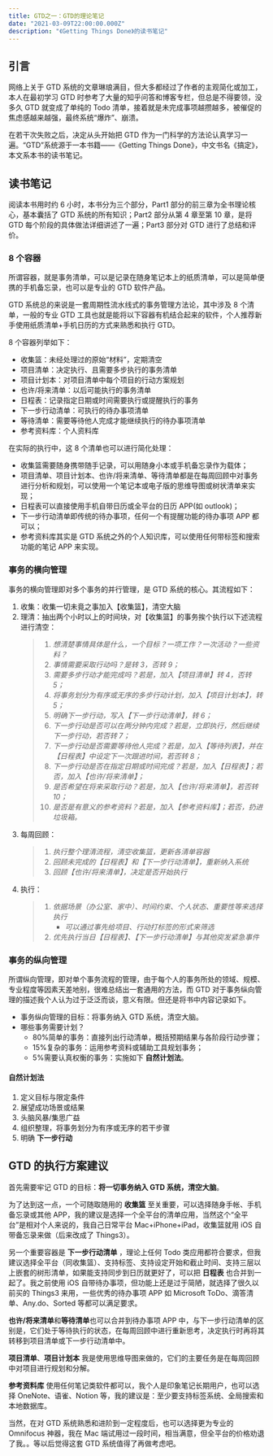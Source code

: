 ```yaml
---
title: GTD之一：GTD的理论笔记
date: "2021-03-09T22:00:00.000Z"
description: "《Getting Things Done》的读书笔记"
---
```


## 引言

网络上关于 GTD 系统的文章琳琅满目，但大多都经过了作者的主观简化或加工，本人在最初学习 GTD 时参考了大量的知乎问答和博客专栏，但总是不得要领，没多久 GTD 就变成了单纯的 Todo 清单，接着就是未完成事项越攒越多，被催促的焦虑感越来越强，最终系统“爆炸”、崩溃。

在若干次失败之后，决定从头开始把 GTD 作为一门科学的方法论认真学习一遍。“GTD”系统源于一本书籍——《Getting Things Done》，中文书名《搞定》，本文系本书的读书笔记。

## 读书笔记

阅读本书用时约 6 小时，本书分为三个部分，Part1 部分的前三章为全书理论核心，基本囊括了 GTD 系统的所有知识；Part2 部分从第 4 章至第 10 章，是将 GTD 每个阶段的具体做法详细讲述了一遍；Part3 部分对 GTD 进行了总结和评价。

### 8 个容器

所谓容器，就是事务清单，可以是记录在随身笔记本上的纸质清单，可以是简单便携的手机备忘录，也可以是专业的 GTD 软件产品。

GTD 系统总的来说是一套周期性流水线式的事务管理方法论，其中涉及 8 个清单，一般的专业 GTD 工具也就是能将以下容器有机结合起来的软件，个人推荐新手使用纸质清单+手机日历的方式来熟悉和执行 GTD。

8 个容器列举如下：

- 收集篮：未经处理过的原始“材料”，定期清空
- 项目清单：决定执行、且需要多步执行的事务清单
- 项目计划本：对项目清单中每个项目的行动方案规划
- 也许/将来清单：以后可能执行的事务清单
- 日程表：记录指定日期或时间需要执行或提醒执行的事务
- 下一步行动清单：可执行的待办事项清单
- 等待清单：需要等待他人完成才能继续执行的待办事项清单
- 参考资料库：个人资料库

在实际的执行中，这 8 个清单也可以进行简化处理：

- 收集篮需要随身携带随手记录，可以用随身小本或手机备忘录作为载体；
- 项目清单、项目计划本、也许/将来清单、等待清单都是在每周回顾中对事务进行分析和规划，可以使用一个笔记本或电子版的思维导图或树状清单来实现；
- 日程表可以直接使用手机自带日历或全平台的日历 APP(如 outlook)；
- 下一步行动清单即传统的待办事项，任何一个有提醒功能的待办事项 APP 都可以；
- 参考资料库其实是 GTD 系统之外的个人知识库，可以使用任何带标签和搜索功能的笔记 APP 来实现。

### 事务的横向管理

事务的横向管理即对多个事务的并行管理，是 GTD 系统的核心。其流程如下：

1. 收集：收集一切未竟之事加入【收集篮】，清空大脑
2. 理清：抽出两个小时以上的时间块，对【收集篮】的事务挨个执行以下述流程进行清空：
   > 1. _想清楚事情具体是什么，一个目标？一项工作？一次活动？一些资料？_
   > 2. _事情需要采取行动吗？是转 3，否转 9；_
   > 3. _需要多步行动才能完成吗？若是，加入【项目清单】转 4，否转 5；_
   > 4. _将事务划分为有序或无序的多步行动计划，加入【项目计划本】，转 5；_
   > 5. _明确下一步行动，写入【下一步行动清单】，转 6；_
   > 6. _下一步行动是否可以在两分钟内完成？若是，立即执行，然后继续下一步行动，若否转 7；_
   > 7. _下一步行动是否需要等待他人完成？若是，加入【等待列表】，并在【日程表】中设定下一次跟进时间，若否转 8；_
   > 8. _下一步行动是否在指定日期或时间完成？若是，加入【日程表】；若否，加入【也许/将来清单】；_
   > 9. _是否希望在将来采取行动？若是，加入【也许/将来清单】，若否转 10；_
   > 10. _是否是有意义的参考资料？若是，加入【参考资料库】；若否，扔进垃圾箱。_
3. 每周回顾：
   > 1. _执行整个理清流程，清空收集篮，更新各清单容器_
   > 2. _回顾未完成的【日程表】和【下一步行动清单】，重新纳入系统_
   > 3. _回顾【也许/将来清单】，决定是否开始执行_
4. 执行：
   > 1. _依据场景（办公室、家中）、时间约束、个人状态、重要性等来选择执行_
   >    - _可以通过事先给项目、行动打标签的形式来筛选_
   > 2. _优先执行当日【日程表】、【下一步行动清单】与其他突发紧急事件_

### 事务的纵向管理

所谓纵向管理，即对单个事务流程的管理，由于每个人的事务所处的领域、规模、专业程度等因素天差地别，很难总结出一套通用的方法，而 GTD 对于事务纵向管理的描述我个人认为过于泛泛而谈，意义有限。但还是将书中内容记录如下。

- 事务纵向管理的目标：将事务纳入 GTD 系统，清空大脑。
- 哪些事务需要计划？
  - 80%简单的事务：直接列出行动清单，概括预期结果与各阶段行动步骤；
  - 15%复杂的事务：运用参考资料或辅助工具规划事务；
  - 5%需要认真权衡的事务：实施如下 **自然计划法**。

#### 自然计划法

1. 定义目标与限定条件
2. 展望成功场景或结果
3. 头脑风暴/集思广益
4. 组织整理，将事务划分为有序或无序的若干步骤
5. 明确 **下一步行动**

## GTD 的执行方案建议

首先需要牢记 GTD 的目标：**将一切事务纳入 GTD 系统，清空大脑**。

为了达到这一点，一个可随取随用的 **收集篮** 至关重要，可以选择随身手帐、手机备忘录或其他 APP，我的建议是选择一个全平台的清单应用，当然这个“全平台”是相对个人来说的，我自己日常平台 Mac+iPhone+iPad，收集篮就用 iOS 自带备忘录来做（后来改成了 Things3）。

另一个重要容器是 **下一步行动清单** ，理论上任何 Todo 类应用都符合要求，但我建议选择全平台（同收集篮）、支持标签、支持设定开始和截止时间、支持三层以上嵌套的树形清单，如果能支持同步到日历就更好了，可以把 **日程表** 也合并到一起了。我之前使用 iOS 自带待办事项，但功能上还是过于简陋，就选择了很久以前买的 Things3 来用，一些优秀的待办事项 APP 如 Microsoft ToDo、滴答清单、Any.do、Sorted 等都可以满足要求。

**也许/将来清单**和**等待清单**也可以合并到待办事项 APP 中，与下一步行动清单的区别是，它们处于等待执行的状态，在每周回顾中进行重新思考，决定执行时再将其转移到项目清单或下一步行动清单中。

**项目清单**、**项目计划本** 我是使用思维导图来做的，它们的主要任务是在每周回顾中对项目进行规划和分解。

**参考资料库** 使用任何笔记类软件都可以，我个人是印象笔记长期用户，也可以选择 OneNote、语雀、Notion 等，我的建议是：至少要支持标签系统、全局搜索和本地数据库。

当然，在对 GTD 系统熟悉和进阶到一定程度后，也可以选择更为专业的 Omnifocus 神器，我在 Mac 端试用过一段时间，相当满意，但全平台的价格劝退了我。。等以后觉得这套 GTD 系统值得了再做考虑吧。
